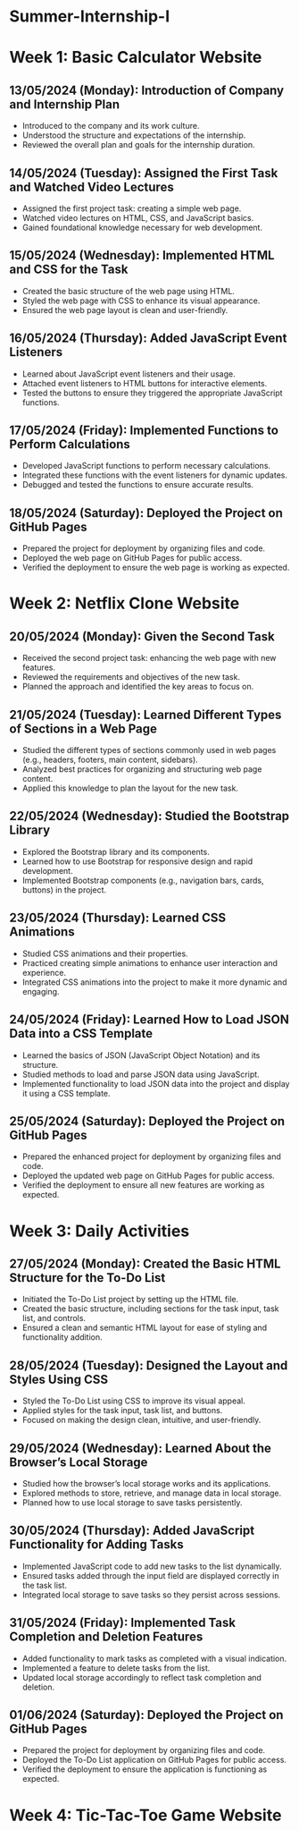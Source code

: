 # Summer-Internship-I

# Week 1: Basic Calculator Website

## 13/05/2024 (Monday): Introduction of Company and Internship Plan
- Introduced to the company and its work culture.
- Understood the structure and expectations of the internship.
- Reviewed the overall plan and goals for the internship duration.

## 14/05/2024 (Tuesday): Assigned the First Task and Watched Video Lectures
- Assigned the first project task: creating a simple web page.
- Watched video lectures on HTML, CSS, and JavaScript basics.
- Gained foundational knowledge necessary for web development.

## 15/05/2024 (Wednesday): Implemented HTML and CSS for the Task
- Created the basic structure of the web page using HTML.
- Styled the web page with CSS to enhance its visual appearance.
- Ensured the web page layout is clean and user-friendly.

## 16/05/2024 (Thursday): Added JavaScript Event Listeners
- Learned about JavaScript event listeners and their usage.
- Attached event listeners to HTML buttons for interactive elements.
- Tested the buttons to ensure they triggered the appropriate JavaScript functions.

## 17/05/2024 (Friday): Implemented Functions to Perform Calculations
- Developed JavaScript functions to perform necessary calculations.
- Integrated these functions with the event listeners for dynamic updates.
- Debugged and tested the functions to ensure accurate results.

## 18/05/2024 (Saturday): Deployed the Project on GitHub Pages
- Prepared the project for deployment by organizing files and code.
- Deployed the web page on GitHub Pages for public access.
- Verified the deployment to ensure the web page is working as expected.

# Week 2: Netflix Clone Website

## 20/05/2024 (Monday): Given the Second Task
- Received the second project task: enhancing the web page with new features.
- Reviewed the requirements and objectives of the new task.
- Planned the approach and identified the key areas to focus on.

## 21/05/2024 (Tuesday): Learned Different Types of Sections in a Web Page
- Studied the different types of sections commonly used in web pages (e.g., headers, footers, main content, sidebars).
- Analyzed best practices for organizing and structuring web page content.
- Applied this knowledge to plan the layout for the new task.

## 22/05/2024 (Wednesday): Studied the Bootstrap Library
- Explored the Bootstrap library and its components.
- Learned how to use Bootstrap for responsive design and rapid development.
- Implemented Bootstrap components (e.g., navigation bars, cards, buttons) in the project.

## 23/05/2024 (Thursday): Learned CSS Animations
- Studied CSS animations and their properties.
- Practiced creating simple animations to enhance user interaction and experience.
- Integrated CSS animations into the project to make it more dynamic and engaging.

## 24/05/2024 (Friday): Learned How to Load JSON Data into a CSS Template
- Learned the basics of JSON (JavaScript Object Notation) and its structure.
- Studied methods to load and parse JSON data using JavaScript.
- Implemented functionality to load JSON data into the project and display it using a CSS template.

## 25/05/2024 (Saturday): Deployed the Project on GitHub Pages
- Prepared the enhanced project for deployment by organizing files and code.
- Deployed the updated web page on GitHub Pages for public access.
- Verified the deployment to ensure all new features are working as expected.

# Week 3: Daily Activities

## 27/05/2024 (Monday): Created the Basic HTML Structure for the To-Do List
- Initiated the To-Do List project by setting up the HTML file.
- Created the basic structure, including sections for the task input, task list, and controls.
- Ensured a clean and semantic HTML layout for ease of styling and functionality addition.

## 28/05/2024 (Tuesday): Designed the Layout and Styles Using CSS
- Styled the To-Do List using CSS to improve its visual appeal.
- Applied styles for the task input, task list, and buttons.
- Focused on making the design clean, intuitive, and user-friendly.

## 29/05/2024 (Wednesday): Learned About the Browser’s Local Storage
- Studied how the browser’s local storage works and its applications.
- Explored methods to store, retrieve, and manage data in local storage.
- Planned how to use local storage to save tasks persistently.

## 30/05/2024 (Thursday): Added JavaScript Functionality for Adding Tasks
- Implemented JavaScript code to add new tasks to the list dynamically.
- Ensured tasks added through the input field are displayed correctly in the task list.
- Integrated local storage to save tasks so they persist across sessions.

## 31/05/2024 (Friday): Implemented Task Completion and Deletion Features
- Added functionality to mark tasks as completed with a visual indication.
- Implemented a feature to delete tasks from the list.
- Updated local storage accordingly to reflect task completion and deletion.

## 01/06/2024 (Saturday): Deployed the Project on GitHub Pages
- Prepared the project for deployment by organizing files and code.
- Deployed the To-Do List application on GitHub Pages for public access.
- Verified the deployment to ensure the application is functioning as expected.

# Week 4: Tic-Tac-Toe Game Website
